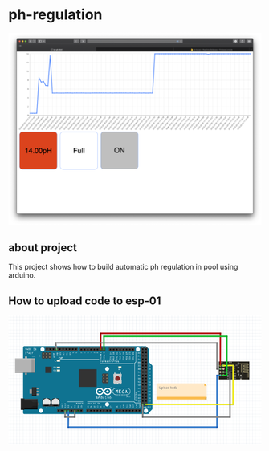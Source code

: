 # ph-regulation
![frontent](./Images/photo1.png)

## about project 

This project shows how to build automatic ph regulation in pool using arduino.



## How to upload code to esp-01

![uploading code](./Images/photo2.png)



